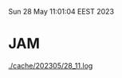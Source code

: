 Sun 28 May 11:01:04 EEST 2023
# JAM
<a href='./cache/202305/28_11.log'>./cache/202305/28_11.log</a>
